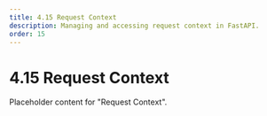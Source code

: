 ```yaml
---
title: 4.15 Request Context
description: Managing and accessing request context in FastAPI.
order: 15
---
```


# 4.15 Request Context

Placeholder content for "Request Context".
